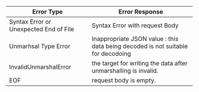 | Error Type                             | Error Response                                                                   |
| -------------------------------------- | -------------------------------------------------------------------------------- |
| Syntax Error or Unexpected End of File | Syntax Error with request Body                                                   |
| Unmarhsal Type Error                   | Inappropriate JSON value : this data being decoded is not suitable for decodoing |
| InvalidUnmarshalError                  | the target for writing the data after unmarshalling is invalid.                  |
| EOF                                    | request body is empty.                                                           |
